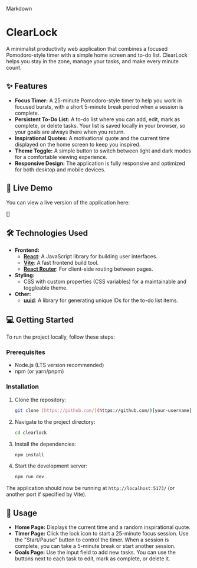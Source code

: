 Markdown

# ClearLock

A minimalist productivity web application that combines a focused Pomodoro-style timer with a simple home screen and to-do list. ClearLock helps you stay in the zone, manage your tasks, and make every minute count.

## ✨ Features

* **Focus Timer:** A 25-minute Pomodoro-style timer to help you work in focused bursts, with a short 5-minute break period when a session is complete.
* **Persistent To-Do List:** A to-do list where you can add, edit, mark as complete, or delete tasks. Your list is saved locally in your browser, so your goals are always there when you return.
* **Inspirational Quotes:** A motivational quote and the current time displayed on the home screen to keep you inspired.
* **Theme Toggle:** A simple button to switch between light and dark modes for a comfortable viewing experience.
* **Responsive Design:** The application is fully responsive and optimized for both desktop and mobile devices.

## 🚀 Live Demo

You can view a live version of the application here:

[[](https://clearlock.netlify.app/)]

## 🛠️ Technologies Used

* **Frontend:**
    * [**React**](https://reactjs.org/): A JavaScript library for building user interfaces.
    * [**Vite**](https://vitejs.dev/): A fast frontend build tool.
    * [**React Router**](https://reactrouter.com/): For client-side routing between pages.
* **Styling:**
    * CSS with custom properties (CSS variables) for a maintainable and toggleable theme.
* **Other:**
    * [**uuid**](https://www.npmjs.com/package/uuid): A library for generating unique IDs for the to-do list items.

## 💻 Getting Started

To run the project locally, follow these steps:

### Prerequisites

* Node.js (LTS version recommended)
* npm (or yarn/pnpm)

### Installation

1.  Clone the repository:
    ```bash
    git clone [https://github.com/](https://github.com/)[your-username]/[your-repo-name].git
    ```
2.  Navigate to the project directory:
    ```bash
    cd clearlock
    ```
3.  Install the dependencies:
    ```bash
    npm install
    ```
4.  Start the development server:
    ```bash
    npm run dev
    ```

The application should now be running at `http://localhost:5173/` (or another port if specified by Vite).

## 📝 Usage

* **Home Page:** Displays the current time and a random inspirational quote.
* **Timer Page:** Click the lock icon to start a 25-minute focus session. Use the "Start/Pause" button to control the timer. When a session is complete, you can take a 5-minute break or start another session.
* **Goals Page:** Use the input field to add new tasks. You can use the buttons next to each task to edit, mark as complete, or delete it.

